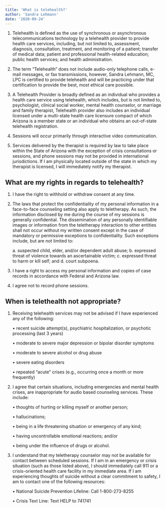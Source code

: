 ```yaml
---
title: 'What is telehealth?'
author: 'Sandra Lehmann'
date: '2020-09-24'
---
```


1. Telehealth is defined as the use of synchronous or asynchronous telecommunications technology by a telehealth
provider to provide health care services, including, but not limited to, assessment, diagnosis, consultation, treatment,
and monitoring of a patient; transfer of medical data; patient and professional health-related education; public health
services; and health administration.

2. The term “Telehealth” does not include audio-only telephone calls, e-mail messages, or fax transmissions, however,
Sandra Lehmann, MC, LPC is certified to provide telehealth and will be practicing under that certification to provide the
best, most ethical care possible.

3. A Telehealth Provider is broadly defined as an individual who provides a health care service using telehealth, which
includes, but is not limited to, psychologist, clinical social worker, mental health counselor, or marriage and family
therapist, Telehealth provider also includes an individual licensed under a multi-state health care licensure compact of
which Arizona is a member state or an individual who obtains an out-of-state telehealth registration.

4. Sessions will occur primarily through interactive video communication.

5. Services delivered by the therapist is required by law to take place within the State of Arizona with the exception of
crisis consultations or sessions, and phone sessions may not be provided in international jurisdictions. If I am physically
located outside of the state in which my therapist is licensed, I will immediately notify my therapist.

## What are my rights in regards to telehealth?

1. I have the right to withhold or withdraw consent at any time.

2. The laws that protect the confidentiality of my personal information in a face-to-face counseling setting also apply to
teletherapy. As such, the information disclosed by me during the course of my sessions is generally confidential. The
dissemination of any personally identifiable images or information from the teletherapy interaction to other entities
shall not occur without my written consent except in the case of mandatory or permissive exceptions to confidentiality.
Such exceptions include, but are not limited to:

    a. suspected child, elder, and/or dependent adult abuse;
    b. expressed threat of violence towards an ascertainable victim;
    c. expressed threat to harm or kill self; and
    d. court subpoena.

3. I have a right to access my personal information and copies of case records in accordance with Federal and Arizona
law.

4. I agree not to record phone sessions.

## When is telethealth not appropriate?

1. Receiving telehealth services may not be advised if I have experienced any of the following:

    • recent suicide attempt(s), psychiatric hospitalization, or psychotic processing (last 3 years)
    
    • moderate to severe major depression or bipolar disorder symptoms
    
    • moderate to severe alcohol or drug abuse
    
    • severe eating disorders
    
    • repeated “acute” crises (e.g., occurring once a month or more frequently)

2. I agree that certain situations, including emergencies and mental health crises, are inappropriate for audio based
counseling services. These include:

    • thoughts of hurting or killing myself or another person;
    
    • hallucinations;
    
    • being in a life threatening situation or emergency of any kind;
    
    • having uncontrollable emotional reactions; and/or
    
    • being under the influence of drugs or alcohol.

3. I understand that my teletherapy counselor may not be available for contact between scheduled sessions. If I am in an
emergency or crisis situation (such as those listed above), I should immediately call 911 or a crisis-oriented health care
facility in my immediate area. If I am experiencing thoughts of suicide without a clear commitment to safety, I am to
contact one of the following resources:
    
    • National Suicide Prevention Lifeline: Call 1-800-273-8255
    
    • Crisis Text Line: Text HELP to 741741